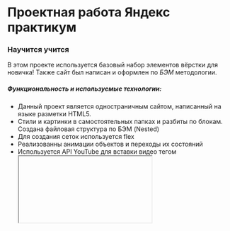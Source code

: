 # Проектная работа  Яндекс практикум

### Научится учится

В этом проекте используется базовый набор элементов вёрстки для новичка! Также сайт был написан и оформлен по _БЭМ_ методологии.

##### Функциональность и используемые технологии:

* Данный проект является одностраничным сайтом, написанный на языке разметки HTML5.
* Стили и картинки в самостоятельных папках и разбиты по блокам. Создана файловая структура по БЭМ (Nested)
* Для создания сеток используется flex
* Реализованны анимации объектов и переходы их состояний
* Используется API YouTube для вставки видео тегом <iframe>
